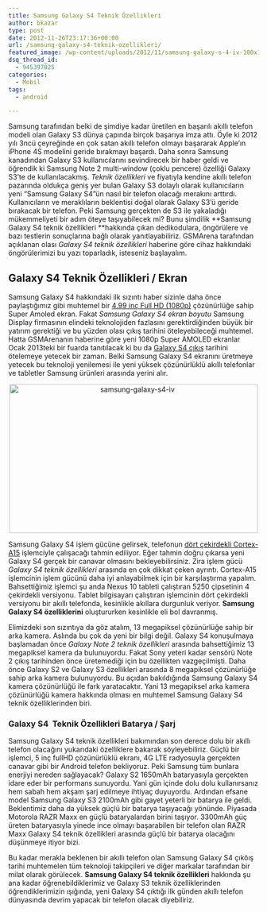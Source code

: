 ```yaml
---
title: Samsung Galaxy S4 Teknik Özellikleri
author: bkazar
type: post
date: 2012-11-26T23:17:36+00:00
url: /samsung-galaxy-s4-teknik-ozellikleri/
featured_image: /wp-content/uploads/2012/11/samsung-galaxy-s-4-iv-100x100.jpg
dsq_thread_id:
  - 945397825
categories:
  - Mobil
tags:
  - android

---
```

Samsung tarafından belki de şimdiye kadar üretilen en başarılı akıllı telefon modeli olan Galaxy S3 dünya çapında birçok başarıya imza attı. Öyle ki 2012 yılı 3ncü çeyreğinde en çok satan akıllı telefon olmayı başararak Apple’ın iPhone 4S modelini geride bırakmayı başardı. Daha sonra Samsung kanadından Galaxy S3 kullanıcılarını sevindirecek bir haber geldi ve öğrendik ki Samsung Note 2 multi-window (çoklu pencere) özelliği Galaxy S3’te de kullanılacakmış. _Teknik özellikleri_ ve fiyatıyla kendine akıllı telefon pazarında oldukça geniş yer bulan Galaxy S3 dolaylı olarak kullanıcıların yeni “Samsung Galaxy S4”ün nasıl bir telefon olacağı merakını arttırdı. Kullanıcıların ve meraklıların beklentisi doğal olarak Galaxy S3’ü geride bırakacak bir telefon. Peki Samsung gerçekten de S3 ile yakaladığı mükemmeliyeti bir adım öteye taşıyabilecek mi? Bunu şimdilik **Samsung Galaxy S4 teknik özellikleri **hakkında çıkan dedikodulara, öngörülere ve bazı testlerin sonuçlarına bağlı olarak yanıtlayabiliriz. GSMArena tarafından açıklanan olası _Galaxy S4 teknik özellikleri_ haberine göre cihaz hakkındaki öngörülerimizi bu yazı toparladık, isteseniz başlayalım.</p> 

## Galaxy S4 Teknik Özellikleri / Ekran

</a>

Samsung Galaxy S4 hakkındaki ilk sızıntı haber sizinle daha önce paylaştığımız gibi muhtemel bir [4.99 inç Full HD (1080p)][1] çözünürlüğe sahip Super Amoled ekran. Fakat _Samsung Galaxy S4 ekran boyutu_ Samsung Display firmasının elindeki teknolojiden fazlasını gerektirdiğinden büyük bir yatırım gerektiği ve bu yüzden olası çıkış tarihini öteleyebileceği muhtemel. Hatta GSMArenanın haberine göre yeni 1080p Super AMOLED ekranlar Ocak 2013teki bir fuarda tanıtılacak ki bu da [Galaxy S4 çıkış][2] tarihini ötelemeye yetecek bir zaman. Belki Samsung Galaxy S4 ekranını üretmeye yetecek bu teknoloji yenilemesi ile yeni yüksek çözünürlüklü akıllı telefonlar ve tabletler Samsung ürünleri arasında yerini alır.

<p style="text-align: center;">
  <img class="size-full wp-image-9241 aligncenter" title="samsung-galaxy-s4-iv" alt="samsung-galaxy-s4-iv" src="https://www.murekkep.org/wp-content/uploads/2012/11/samsung-galaxy-s-4-iv.jpg" width="500" height="300" srcset="https://www.murekkep.org/wp-content/uploads/2012/11/samsung-galaxy-s-4-iv.jpg 500w, https://www.murekkep.org/wp-content/uploads/2012/11/samsung-galaxy-s-4-iv-400x240.jpg 400w, https://www.murekkep.org/wp-content/uploads/2012/11/samsung-galaxy-s-4-iv-50x30.jpg 50w, https://www.murekkep.org/wp-content/uploads/2012/11/samsung-galaxy-s-4-iv-208x125.jpg 208w" sizes="(max-width: 500px) 100vw, 500px" />
</p>

Samsung Galaxy S4 işlem gücüne gelirsek, telefonun [dört çekirdekli Cortex-A15][3] işlemciyle çalışacağı tahmin ediliyor. Eğer tahmin doğru çıkarsa yeni Galaxy S4 gerçek bir canavar olmasını bekleyebilirsiniz. Zira işlem gücü _Galaxy S4 teknik özellikleri_ arasında en çok dikkat çeken ayrıntı. Cortex-A15 işlemcinin işlem gücünü daha iyi anlayabilmek için bir karşılaştırma yapalım. Bahsettiğimiz işlemci şu anda Nexus 10 tableti çalıştıran 5250 çipsetinin 4 çekirdekli versiyonu. Tablet bilgisayarı çalıştıran işlemcinin dört çekirdekli versiyonu bir akıllı telefonda, kesinlikle akıllara durgunluk veriyor. **Samsung** **Galaxy S4 özelliklerini** oluştururken kesinlikle eli bol davranmış.

Elimizdeki son sızıntıya da göz atalım, 13 megapiksel çözünürlüğe sahip bir arka kamera. Aslında bu çok da yeni bir bilgi değil. Galaxy S4 konuşulmaya başlamadan önce _Galaxy Note 2 teknik özellikleri_ arasında bahsettiğimiz 13 megapiksel kamera da bulunuyordu. Fakat Sony yeteri kadar sensörü Note 2 çıkış tarihinden önce üretemediği için bu özellikten vazgeçilmişti. Daha önce Galaxy S2 ve Galaxy S3 özellikleri arasında 8 megapiksel çözünürlüğe sahip arka kamera bulunuyordu. Bu açıdan bakıldığında Samsung Galaxy S4 kamera çözünürlüğü ile fark yaratacaktır. Yani 13 megapiksel arka kamera çözünürlüğü kamera hakkında olması en muhtemel Samsung Galaxy S4 teknik özelliklerinden biri.

</p> 

### Galaxy S4  Teknik Özellikleri Batarya / Şarj

</a>

Samsung Galaxy S4 teknik özellikleri bakımından son derece dolu bir akıllı telefon olacağını yukarıdaki özelliklere bakarak söyleyebiliriz. Güçlü bir işlemci, 5 inç fullHD çözünürlüklü ekranı, 4G LTE radyosuyla gerçekten canavar gibi bir Android telefon bekliyoruz. Peki Samsung tüm bunlara enerjiyi nereden sağlayacak? Galaxy S2 1650mAh bataryasıyla gerçekten idare eder bir performans sunuyordu. Yani gün içinde dolu dolu kullanırsanız hem sabah hem akşam şarj edilmeye ihtiyaç duyuyordu. Ardından efsane model Samsung Galaxy S3 2100mAh gibi gayet yeterli bir batarya ile geldi. Beklentimiz daha da yüksek güçlü bir batarya taşıyacağı yönünde. Piyasada Motorola RAZR Maxx en güçlü bataryalardan birini taşıyor. 3300mAh güç üreten bataryasıyla yinede ince olmayı başarabilen bir telefon olan RAZR Maxx Galaxy S4 teknik özellikleri arasında güçlü bir batarya olacağını düşünmeye itiyor bizi.

Bu kadar merakla beklenen bir akıllı telefon olan Samsung Galaxy S4 çıköış tarihi muhtemelen tüm teknoloji takipçileri ve diğer markalar tarafından bir milat olarak görülecek. **Samsung Galaxy S4 teknik özellikleri** hakkında şu ana kadar öğrenebildiklerimiz ve Galaxy S3 teknik özelliklerinden öğrendiklerimizin ışığında, yeni Galaxy S4 çıktığı ilk günden akıllı telefon dünyasında devrim yapacak bir telefon olacak diyebiliriz.

 [1]: https://www.murekkep.org/samsung-galaxy-s-4-uretiminde-sorunlarla-karsilasti-9240
 [2]: https://www.murekkep.org/samsung-galaxy-s4-ne-zaman-satisa-cikacak-9466 "galaxy s4 çıkış"
 [3]: https://wp.me/p1eJph-2iL